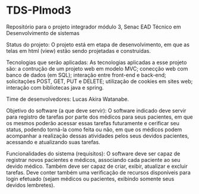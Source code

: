 # TDS-PImod3
Repositório para o projeto integrador módulo 3, Senac EAD Técnico em Desenvolvimento de sistemas

Status do projeto: O projeto está em etapa de desenvolvimento, em que as telas em html (view) estão sendo projetadas e construídas.

Tecnologias que serão aplicadas: As tecnologias aplicadas a esse projeto são: a contrução de um projeto web em modelo MVC; conecção web com banco de dados (em SQL); interação entre front-end e back-end; solicitações POST, GET, PUT e DELETE; utilização de cookies em sites web; interação com bibliotecas java e spring. 

Time de desenvolvedores: Lucas Akira Watanabe.

Objetivo do software (a que deve servir): O software indicado deve servir para registro de tarefas por parte dos médicos para seus pacientes, em que os mesmos poderão acessar essas tarefas futuramente e cerificar seu status, podendo torná-la como feita ou não, em que os médicos podem acompanhar a realização dessas atividades pelos seus devidos pacientes, acessando e atualizando suas tarefas.

Funcionalidades do sistema (requisitos): O software deve ser capaz de registrar novos pacientes e médicos, associando cada paciente ao seu devido médico. Também deve ser capaz de criar, exibir, atualizar e excluir tarefas. Deve conter também uma verificação de recursos disponíveis para login efetuado (sejam médicos ou pacientes, exibindo somente seus devidos lembretes).

